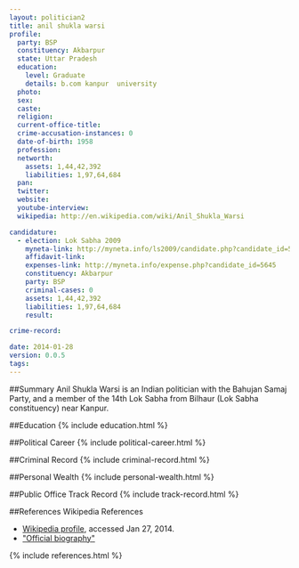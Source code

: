 ```yaml
---
layout: politician2
title: anil shukla warsi
profile: 
  party: BSP
  constituency: Akbarpur
  state: Uttar Pradesh
  education: 
    level: Graduate
    details: b.com kanpur  university
  photo: 
  sex: 
  caste: 
  religion: 
  current-office-title: 
  crime-accusation-instances: 0
  date-of-birth: 1958
  profession: 
  networth: 
    assets: 1,44,42,392
    liabilities: 1,97,64,684
  pan: 
  twitter: 
  website: 
  youtube-interview: 
  wikipedia: http://en.wikipedia.com/wiki/Anil_Shukla_Warsi

candidature: 
  - election: Lok Sabha 2009
    myneta-link: http://myneta.info/ls2009/candidate.php?candidate_id=5645
    affidavit-link: 
    expenses-link: http://myneta.info/expense.php?candidate_id=5645
    constituency: Akbarpur 
    party: BSP
    criminal-cases: 0
    assets: 1,44,42,392
    liabilities: 1,97,64,684
    result:  

crime-record: 

date: 2014-01-28
version: 0.0.5
tags: 
---
```

##Summary
Anil Shukla Warsi is an Indian politician with the Bahujan Samaj Party, and a member of the 14th Lok Sabha from Bilhaur (Lok Sabha constituency) near Kanpur.


##Education
{% include education.html %}


##Political Career
{% include political-career.html %}


##Criminal Record
{% include criminal-record.html %}


##Personal Wealth
{% include personal-wealth.html %}


##Public Office Track Record
{% include track-record.html %}


##References
Wikipedia References
- [Wikipedia profile]({{page.profile.wikipedia}}), accessed Jan 27, 2014.
- ["Official biography"][wiki1]

[wiki1]: http://164.100.24.208/ls/lsmember/biodata.asp?mpsno=4229


{% include references.html %}